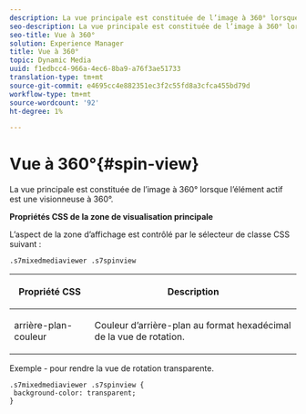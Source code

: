 ```yaml
---
description: La vue principale est constituée de l’image à 360° lorsque l’élément actif est une visionneuse à 360°.
seo-description: La vue principale est constituée de l’image à 360° lorsque l’élément actif est une visionneuse à 360°.
seo-title: Vue à 360°
solution: Experience Manager
title: Vue à 360°
topic: Dynamic Media
uuid: f1edbcc4-966a-4ec6-8ba9-a76f3ae51733
translation-type: tm+mt
source-git-commit: e4695cc4e882351ec3f2c55fd8a3cfca455bd79d
workflow-type: tm+mt
source-wordcount: '92'
ht-degree: 1%

---
```



# Vue à 360°{#spin-view}

La vue principale est constituée de l’image à 360° lorsque l’élément actif est une visionneuse à 360°.

<!--<a id="section_061E550C1C1D4DB2BD663A898895B38C"></a>-->

**Propriétés CSS de la zone de visualisation principale**

L’aspect de la zone d’affichage est contrôlé par le sélecteur de classe CSS suivant :

```
.s7mixedmediaviewer .s7spinview
```

<table id="table_94EE3F5BBE4547C0B4943471CEE7EDE4"> 
 <thead> 
  <tr> 
   <th colname="col1" class="entry"> <p> Propriété CSS </p> </th> 
   <th colname="col2" class="entry"> <p>Description </p> </th> 
  </tr> 
 </thead>
 <tbody> 
  <tr> 
   <td colname="col1"> <p> <span class="codeph"> arrière-plan-couleur  </span> </p> </td> 
   <td colname="col2"> <p> Couleur d’arrière-plan au format hexadécimal de la vue de rotation. </p> </td> 
  </tr> 
 </tbody> 
</table>

Exemple - pour rendre la vue de rotation transparente.

```
.s7mixedmediaviewer .s7spinview { 
 background-color: transparent; 
}
```

